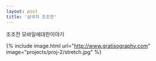 ```yaml
---
layout: post
title: '삼국지 조조전'
---
```

조조전 모바일에대한이야기

{% include image.html url="http://www.gratisography.com" image="projects/proj-2/stretch.jpg" %}
